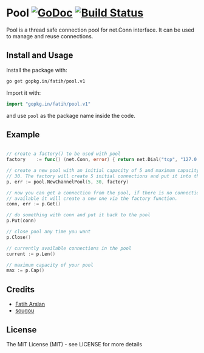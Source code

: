 # Pool [![GoDoc](https://godoc.org/gopkg.in/fatih/pool.v1?status.svg)](https://godoc.org/gopkg.in/fatih/pool.v1) [![Build Status](https://travis-ci.org/fatih/pool.svg)](https://travis-ci.org/fatih/pool)


Pool is a thread safe connection pool for net.Conn interface. It can be used to
manage and reuse connections.


## Install and Usage

Install the package with:

```bash
go get gopkg.in/fatih/pool.v1
```

Import it with:

```go
import "gopkg.in/fatih/pool.v1"
```

and use `pool` as the package name inside the code.

## Example

```go

// create a factory() to be used with pool
factory    := func() (net.Conn, error) { return net.Dial("tcp", "127.0.0.1:4000") }

// create a new pool with an initial capacity of 5 and maximum capacity of
// 30. The factory will create 5 initial connections and put it into the pool
p, err := pool.NewChannelPool(5, 30, factory)

// now you can get a connection from the pool, if there is no connection
// available it will create a new one via the factory function.
conn, err := p.Get()

// do something with conn and put it back to the pool
p.Put(conn)

// close pool any time you want
p.Close()

// currently available connections in the pool
current := p.Len()

// maximum capacity of your pool
max := p.Cap()
```


## Credits

 * [Fatih Arslan](https://github.com/fatih)
 * [sougou](https://github.com/sougou)

## License

The MIT License (MIT) - see LICENSE for more details
